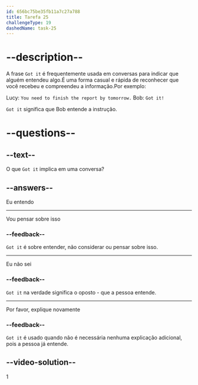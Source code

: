 ```yaml
---
id: 656bc75be35fb11a7c27a788
title: Tarefa 25
challengeType: 19
dashedName: task-25
---
```


# --description--

A frase `Got it` é frequentemente usada em conversas para indicar que alguém entendeu algo.É uma forma casual e rápida de reconhecer que você recebeu e compreendeu a informação.Por exemplo:

Lucy: `You need to finish the report by tomorrow.`
Bob: `Got it!` 

`Got it` significa que Bob entende a instrução.

# --questions--

## --text--

O que `Got it` implica em uma conversa?

## --answers--

Eu entendo

---

Vou pensar sobre isso

### --feedback--

`Got it` é sobre entender, não considerar ou pensar sobre isso.

---

Eu não sei

### --feedback--

`Got it` na verdade significa o oposto - que a pessoa entende.

---

Por favor, explique novamente

### --feedback--

`Got it` é usado quando não é necessária nenhuma explicação adicional, pois a pessoa já entende.

## --video-solution--

1
